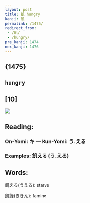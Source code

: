 ```yaml
---
layout: post
title: 飢 hungry
kanji: 飢
permalink: /1475/
redirect_from:
 - /飢/
 - /hungry/
pre_kanji: 1474
nex_kanji: 1476
---
```


## {1475}

## `hungry`

## [10]

<div class="stroke"><img src="E9A3A2.png" /></div>

## Reading:

### On-Yomi: キ &mdash; Kun-Yomi: う.える

### Examples: 飢える (う.える)

## Words:

飢える(うえる): starve

飢饉(ききん): famine

